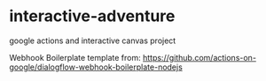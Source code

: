 # interactive-adventure
google actions and interactive canvas project

Webhook Boilerplate template from: https://github.com/actions-on-google/dialogflow-webhook-boilerplate-nodejs
